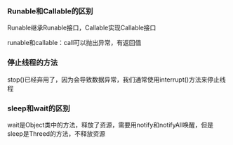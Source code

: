 ### Runable和Callable的区别

Runable继承Runable接口，Callable实现Callable接口

runable和callable：call可以抛出异常，有返回值

### 停止线程的方法

stop()已经弃用了，因为会导致数据异常，我们通常使用interrupt()方法来停止线程

### sleep和wait的区别

wait是Object类中的方法，释放了资源，需要用notify和notifyAll唤醒，但是sleep是Threed的方法，不释放资源